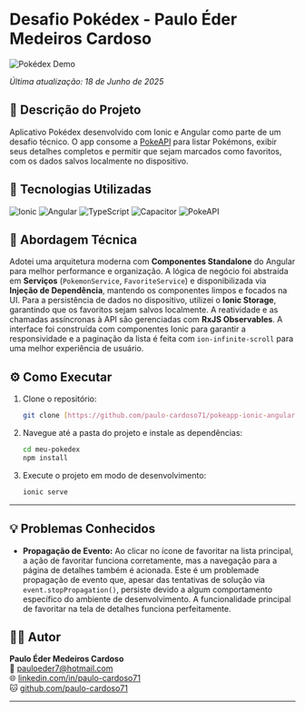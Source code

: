 # Desafio Pokédex - Paulo Éder Medeiros Cardoso

![Pokédex Demo](URL_DO_SEU_GIF_AQUI)

*Última atualização: 18 de Junho de 2025*

## 📝 Descrição do Projeto

Aplicativo Pokédex desenvolvido com Ionic e Angular como parte de um desafio técnico. O app consome a [PokeAPI](https://pokeapi.co/) para listar Pokémons, exibir seus detalhes completos e permitir que sejam marcados como favoritos, com os dados salvos localmente no dispositivo.

## 🧰 Tecnologias Utilizadas

![Ionic](https://img.shields.io/badge/Ionic-%233880FF.svg?style=for-the-badge&logo=ionic&logoColor=white)
![Angular](https://img.shields.io/badge/Angular-%23DD0031.svg?style=for-the-badge&logo=angular&logoColor=white)
![TypeScript](https://img.shields.io/badge/TypeScript-%233178C6.svg?style=for-the-badge&logo=typescript&logoColor=white)
![Capacitor](https://img.shields.io/badge/Capacitor-119EFF?style=for-the-badge&logo=capacitor&logoColor=white)
![PokeAPI](https://img.shields.io/badge/API-PokeAPI-FFCB05?style=for-the-badge&logo=pokemon&logoColor=black)

## 🚀 Abordagem Técnica

Adotei uma arquitetura moderna com **Componentes Standalone** do Angular para melhor performance e organização. A lógica de negócio foi abstraída em **Serviços** (`PokemonService`, `FavoriteService`) e disponibilizada via **Injeção de Dependência**, mantendo os componentes limpos e focados na UI. Para a persistência de dados no dispositivo, utilizei o **Ionic Storage**, garantindo que os favoritos sejam salvos localmente. A reatividade e as chamadas assíncronas à API são gerenciadas com **RxJS Observables**. A interface foi construída com componentes Ionic para garantir a responsividade e a paginação da lista é feita com `ion-infinite-scroll` para uma melhor experiência de usuário.

## ⚙️ Como Executar

1.  Clone o repositório:
    ```bash
    git clone [https://github.com/paulo-cardoso71/pokeapp-ionic-angular.git](https://github.com/paulo-cardoso71/pokeapp-ionic-angular.git)
    ```
2.  Navegue até a pasta do projeto e instale as dependências:
    ```bash
    cd meu-pokedex
    npm install
    ```
3.  Execute o projeto em modo de desenvolvimento:
    ```bash
    ionic serve
    ```

---
## 💡 Problemas Conhecidos

* **Propagação de Evento:** Ao clicar no ícone de favoritar na lista principal, a ação de favoritar funciona corretamente, mas a navegação para a página de detalhes também é acionada. Este é um problemade propagação de evento que, apesar das tentativas de solução via `event.stopPropagation()`, persiste devido a algum comportamento específico do ambiente de desenvolvimento. A funcionalidade principal de favoritar na tela de detalhes funciona perfeitamente.

## 👨‍💻 Autor

**Paulo Éder Medeiros Cardoso**  
📧 pauloeder7@hotmail.com  
🌐 [linkedin.com/in/paulo-cardoso71](https://linkedin.com/in/paulo-cardoso71)  
🐱 [github.com/paulo-cardoso71](https://github.com/paulo-cardoso71)

---